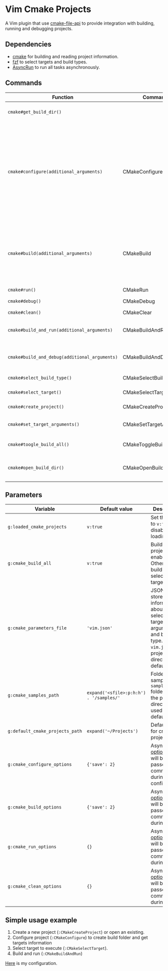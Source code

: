 # Vim Cmake Projects

A Vim plugin that use [cmake-file-api](https://cmake.org/cmake/help/latest/manual/cmake-file-api.7.html#codemodel-version-2) to provide integration with building, running and debugging projects.

## Dependencies

- [cmake](https://cmake.org) for building and reading project information.
- [fzf](https://github.com/junegunn/fzf) to select targets and build types.
- [AsyncRun](https://github.com/skywind3000/asyncrun.vim) to run all tasks asynchronously.

## Commands

| Function                                      | Command                 | Description                                                                                                                                                                                                                                                                                                             |
| --------------------------------------------- | ----------------------- | ----------------------------------------------------------------------------------------------------------------------------------------------------------------------------------------------------------------------------------------------------------------------------------------------------------------------- |
| `cmake#get_build_dir()`                       |                         | Returns current build directory. Can be useful for scripting.                                                                                                                                                                                                                                                           |
| `cmake#configure(additional_arguments)`       | CMakeConfigure          | Configure project. It uses `../<current directory name>-<build type>-build` as a build folder. It will also generate `compile_commands.json` and add it symlink to the project directory. You can pass additional arguments that will be passed to `cmake` command. For example, you can use `CMakeConfigure -G Ninja`. |
| `cmake#build(additional_arguments)`           | CMakeBuild              | Run compilation. It will compile the whole project if `g:cmake_build_all` is set to `v:true`, otherwise will build only selected target. Can accept additional arguments as in `CMakeConfigure`.                                                                                                                        |
| `cmake#run()`                                 | CMakeRun                | Run selected target.                                                                                                                                                                                                                                                                                                    |
| `cmake#debug()`                               | CMakeDebug              | Run `:Termdebug` on selected target.                                                                                                                                                                                                                                                                                    |
| `cmake#clean()`                               | CMakeClear              | Execute `clear` target.                                                                                                                                                                                                                                                                                                 |
| `cmake#build_and_run(additional_arguments)`   | CMakeBuildAndRun        | Execute `CMakeBuild` and, if build successful, then `CMakeRun`.                                                                                                                                                                                                                                                         |
| `cmake#build_and_debug(additional_arguments)` | CMakeBuildAndDebug      | Execute `CMakeBuild` and, if build successful, then `CMakeDebug`.                                                                                                                                                                                                                                                       |  |
| `cmake#select_build_type()`                   | CMakeSelectBuildType    | Select build type (Release, Debug, etc.).                                                                                                                                                                                                                                                                               |
| `cmake#select_target()`                       | CMakeSelectTarget       | Select target for running / debugging.                                                                                                                                                                                                                                                                                  |
| `cmake#create_project()`                      | CMakeCreateProject      | Create new CMake project.                                                                                                                                                                                                                                                                                               |
| `cmake#set_target_arguments()`                | CMakeSetTargetArguments | Set arguments for running / debugging target.                                                                                                                                                                                                                                                                           |
| `cmake#toogle_build_all()`                    | CMakeToggleBuildAll     | Convenient toggling of `g:cmake_build_all` variable.                                                                                                                                                                                                                                                                    |
| `cmake#open_build_dir()`                      | CMakeOpenBuildDir       | Open current build folder via `xdg-open` (Linux) or `start` (Windows).                                                                                                                                                                                                                                                  |

## Parameters

| Variable                        | Default value                           | Description                                                                                                                       |
| ------------------------------- | --------------------------------------- | --------------------------------------------------------------------------------------------------------------------------------- |
| `g:loaded_cmake_projects`       | `v:true`                                | Set this value to `v:false` to disable plugin loading.                                                                            |
| `g:cmake_build_all`             | `v:true`                                | Build all project if enabled. Otherwise build only selected target.                                                               |
| `g:cmake_parameters_file`       | `'vim.json'`                            | JSON file to store information about selected target, run arguments and build type. `vim.json` (in project directory) by default. |
| `g:cmake_samples_path`          | `expand('<sfile>:p:h:h') . '/samples/'` | Folder with samples. `samples` folder from the plugin directory is used by default.                                               |
| `g:default_cmake_projects_path` | `expand('~/Projects')`                  | Default folder for creating project.                                                                                              |
| `g:cmake_configure_options`     | `{'save': 2}`                           | AsyncRun [options](https://github.com/skywind3000/asyncrun.vim#manual) that will be passed to the command during configuration.   |
| `g:cmake_build_options`         | `{'save': 2}`                           | AsyncRun [options](https://github.com/skywind3000/asyncrun.vim#manual) that will be passed to the command during build.           |
| `g:cmake_run_options`           | `{}`                                    | AsyncRun [options](https://github.com/skywind3000/asyncrun.vim#manual) that will be passed to the command during run.             |
| `g:cmake_clean_options`         | `{}`                                    | AsyncRun [options](https://github.com/skywind3000/asyncrun.vim#manual) that will be passed to the command during clean.           |

## Simple usage example

1. Create a new project (`:CMakeCreateProject`) or open an existing.
2. Configure project (`:CMakeConfigure`) to create build folder and get targets information
3. Select target to execute (`:CMakeSelectTarget`).
4. Build and run (`:CMakeBuildAndRun`)

[Here](https://github.com/Shatur95/neovim-config/blob/master/plugin/vim-cmake-projects.vim) is my configuration.
